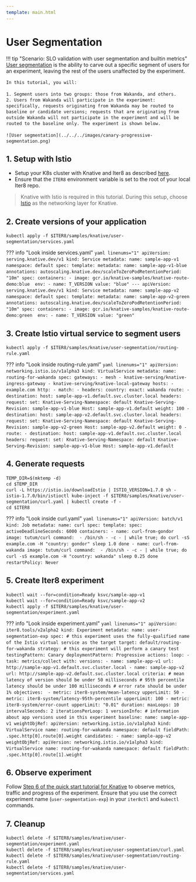 ```yaml
---
template: main.html
---
```


# User Segmentation

!!! tip "Scenario: SLO validation with user segmentation and builtin metrics"
    [User segmentation](../../../../concepts/buildingblocks/#user-segmentation_1) is the ability to carve out a specific segment of users for an experiment, leaving the rest of the users unaffected by the experiment.

    In this tutorial, you will:

    1. Segment users into two groups: those from Wakanda, and others. 
    2. Users from Wakanda will participate in the experiment: specifically, requests originating from Wakanda may be routed to baseline or candidate versions; requests that are originating from outside Wakanda will not participate in the experiment and will be routed to the baseline only. The experiment is shown below.

    ![User segmentation](../../../images/canary-progressive-segmentation.png)

## 1. Setup with Istio
* Setup your K8s cluster with Knative and Iter8 as described [here](../../../../getting-started/quick-start/knative/platform-setup/).
* Ensure that the `ITER8` environment variable is set to the root of your local Iter8 repo.

> Knative with Istio is required in this tutorial. During this setup, choose [Istio](../../../../getting-started/quick-start/knative/platform-setup/#3-install-knative-iter8-and-telemetry) as the networking layer for Knative.


## 2. Create versions of your application
```shell
kubectl apply -f $ITER8/samples/knative/user-segmentation/services.yaml
```

??? info "Look inside services.yaml"
    ```yaml linenums="1"
    apiVersion: serving.knative.dev/v1
    kind: Service
    metadata:
      name: sample-app-v1
      namespace: default
    spec:
      template:
        metadata:
          name: sample-app-v1-blue
          annotations:
            autoscaling.knative.dev/scaleToZeroPodRetentionPeriod: "10m"
        spec:
          containers:
          - image: gcr.io/knative-samples/knative-route-demo:blue 
            env:
            - name: T_VERSION
              value: "blue"
    ---
    apiVersion: serving.knative.dev/v1
    kind: Service
    metadata:
      name: sample-app-v2
      namespace: default
    spec:
      template:
        metadata:
          name: sample-app-v2-green
          annotations:
            autoscaling.knative.dev/scaleToZeroPodRetentionPeriod: "10m"
        spec:
          containers:
          - image: gcr.io/knative-samples/knative-route-demo:green 
            env:
            - name: T_VERSION
              value: "green"
    ```


## 3. Create Istio virtual service to segment users
```shell
kubectl apply -f $ITER8/samples/knative/user-segmentation/routing-rule.yaml
```

??? info "Look inside routing-rule.yaml"
    ```yaml linenums="1"
    apiVersion: networking.istio.io/v1alpha3
    kind: VirtualService
    metadata:
      name: routing-for-wakanda
    spec:
      gateways:
      - mesh
      - knative-serving/knative-ingress-gateway
      - knative-serving/knative-local-gateway
      hosts:
      - example.com
      http:
      - match:
        - headers:
            country:
              exact: wakanda
        route:
        - destination:
            host: sample-app-v1.default.svc.cluster.local
          headers:
            request:
              set:
                Knative-Serving-Namespace: default
                Knative-Serving-Revision: sample-app-v1-blue
                Host: sample-app-v1.default
          weight: 100
        - destination:
            host: sample-app-v2.default.svc.cluster.local
          headers:
            request:
              set:
                Knative-Serving-Namespace: default
                Knative-Serving-Revision: sample-app-v2-green
                Host: sample-app-v2.default
          weight: 0
      - route:
        - destination:
            host: sample-app-v1.default.svc.cluster.local
          headers:
            request:
              set:
                Knative-Serving-Namespace: default
                Knative-Serving-Revision: sample-app-v1-blue
                Host: sample-app-v1.default
    ```

## 4. Generate requests
```shell
TEMP_DIR=$(mktemp -d)
cd $TEMP_DIR
curl -L https://istio.io/downloadIstio | ISTIO_VERSION=1.7.0 sh -
istio-1.7.0/bin/istioctl kube-inject -f $ITER8/samples/knative/user-segmentation/curl.yaml | kubectl create -f -
cd $ITER8
```

??? info "Look inside curl.yaml"
    ```yaml linenums="1"
    apiVersion: batch/v1
    kind: Job
    metadata:
      name: curl
    spec:
      template:
        spec:
          activeDeadlineSeconds: 6000
          containers:
          - name: curl-from-gondor
            image: tutum/curl
            command: 
            - /bin/sh
            - -c
            - |
              while true; do
              curl -sS example.com -H "country: gondor"
              sleep 1.0
              done
          - name: curl-from-wakanda
            image: tutum/curl
            command: 
            - /bin/sh
            - -c
            - |
              while true; do
              curl -sS example.com -H "country: wakanda"
              sleep 0.25
              done
          restartPolicy: Never
    ```

## 5. Create Iter8 experiment
```shell
kubectl wait --for=condition=Ready ksvc/sample-app-v1
kubectl wait --for=condition=Ready ksvc/sample-app-v2
kubectl apply -f $ITER8/samples/knative/user-segmentation/experiment.yaml
```

??? info "Look inside experiment.yaml"
    ```yaml linenums="1"
    apiVersion: iter8.tools/v2alpha2
    kind: Experiment
    metadata:
      name: user-segmentation-exp
    spec:
      # this experiment uses the fully-qualified name of the Istio virtual service as the target
      target: default/routing-for-wakanda
      strategy:
        # this experiment will perform a canary test
        testingPattern: Canary
        deploymentPattern: Progressive
        actions:
          loop:
          - task: metrics/collect
            with:
              versions:
              - name: sample-app-v1
                url: http://sample-app-v1.default.svc.cluster.local
              - name: sample-app-v2
                url: http://sample-app-v2.default.svc.cluster.local
      criteria:
        # mean latency of version should be under 50 milliseconds
        # 95th percentile latency should be under 100 milliseconds
        # error rate should be under 1%
        objectives: 
        - metric: iter8-system/mean-latency
          upperLimit: 50
        - metric: iter8-system/latency-95th-percentile
          upperLimit: 100
        - metric: iter8-system/error-count
          upperLimit: "0.01"
      duration:
        maxLoops: 10
        intervalSeconds: 2
        iterationsPerLoop: 1
      versionInfo:
        # information about app versions used in this experiment
        baseline:
          name: sample-app-v1
          weightObjRef:
            apiVersion: networking.istio.io/v1alpha3
            kind: VirtualService
            name: routing-for-wakanda
            namespace: default
            fieldPath: .spec.http[0].route[0].weight
        candidates:
        - name: sample-app-v2
          weightObjRef:
            apiVersion: networking.istio.io/v1alpha3
            kind: VirtualService
            name: routing-for-wakanda
            namespace: default
            fieldPath: .spec.http[0].route[1].weight
    ```

## 6. Observe experiment
Follow [Step 6 of the quick start tutorial for Knative](../../../../getting-started/quick-start/knative/tutorial/#6-understand-the-experiment) to observe metrics, traffic and progress of the experiment. Ensure that you use the correct experiment name (`user-segmentation-exp`) in your `iter8ctl` and `kubectl` commands.

## 7. Cleanup
```shell
kubectl delete -f $ITER8/samples/knative/user-segmentation/experiment.yaml
kubectl delete -f $ITER8/samples/knative/user-segmentation/curl.yaml
kubectl delete -f $ITER8/samples/knative/user-segmentation/routing-rule.yaml
kubectl delete -f $ITER8/samples/knative/user-segmentation/services.yaml
```